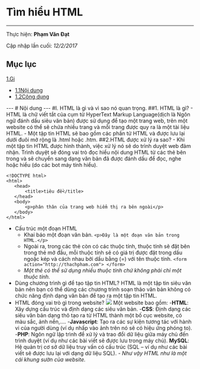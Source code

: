 # Tìm hiểu HTML	
---
  Thực hiện: **Phạm Văn Đạt**

  Cập nhập lần cuối: *12/2/2017*

## Mục lục 

<a href="#Git">1.Gi</a>
  <ul>
    <li><a href="#Nội dung1">1.1Nội dung</a></li>
    <li><a href="#Công dụng1">1.2Công dụng</a></li>
  </ul>
---
# Nội dung
---
#I. HTML là gì và vì sao nó quan trọng. 
##1. HTML là gì? 
 - HTML là chữ viết tắt của cụm từ HyperText Markup Language(dịch là Ngôn ngữ đánh dấu siêu văn bản) được sử dụng để tạo một trang web, trên một website có thể sẽ chứa nhiều trang và mỗi trang được quy ra là một tài liệu HTML. 
 - Một tập tin HTML sẽ bao gồm các phần tử HTML và được lưu lại dưới đuôi mở rộng là .html hoặc .htm. 
##2.HTML được xử lý ra sao? 
 - Khi một tập tin HTML được hình thành, việc xử lý nó sẽ do trình duyệt web đảm nhận. Trình duyệt sẽ đóng vai trò đọc hiểu nội dung HTML từ các thẻ bên trong và sẽ chuyển sang dạng văn bản đã được đánh dấu để đọc, nghe hoặc hiểu (do các bot máy tính hiểu). 

 ```
 <!DOCTYPE html>
 <html>
    <head>
        <title>tiêu đề</title>
    </head>
    <body>
        <p>phân thân của trang web hiểm thị ra bên ngoài</p>
    </body>
 </html>
 ```
 - Cấu trúc một đoạn HTML 
   - Khai báo một đoạn văn bản. 
     `<p>Đây là một đoạn văn bản trong HTML.</p>` 
   - Ngoài ra, trong các thẻ còn có các thuộc tính, thuộc tính sẽ đặt bên trong thẻ mở đầu, mỗi thuộc tính sẽ có giá trị được đặt trong dấu ngoặc kép và cách nhau bởi dấu bằng (=) với tên thuộc tính. 
      `<form action="http://thachpham.com"> </form>` 
   - *Một thẻ có thể sử dụng nhiều thuộc tính chứ không phải chỉ một thuộc tính.* 
 - Dùng chương trình gì để tạo tập tin HTML? 
    HTML là một tập tin siêu văn bản nên bạn có thể dùng các chương trình soạn thảo văn bản không có chức năng định dạng văn bản để tạo ra một tập tin HTML. 
 - HTML đóng vai trò gì trong website? 
    <img src="http://hoclamwebonline.com/media/1026/html-css-javascript.png?width=555&height=343"> 
    Một website bao gồm: 
     -**HTML**: Xây dựng cấu trúc và định dạng các siêu văn bản. 
     -**CSS**: Định dạng các siêu văn bản dạng thô tạo ra từ HTML thành một bố cục website, có màu sắc, ảnh nền,…. 
     -**Javascript**: Tạo ra các sự kiện tương tác với hành vi của người dùng (ví dụ nhấp vào ảnh trên nó sẽ có hiệu ứng phóng to). 
     -**PHP**: Ngôn ngữ lập trình để xử lý và trao đổi dữ liệu giữa máy chủ đến trình duyệt (ví dụ như các bài viết sẽ được lưu trong máy chủ). 
     **MySQL**: Hệ quản trị cơ sở dữ liệu truy vấn có cấu trúc (SQL – ví dụ như các bài viết sẽ được lưu lại với dạng dữ liệu SQL). 
 *- Như vậy HTML như là một cái khung sườn của website.* 


